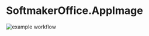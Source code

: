 # SoftmakerOffice.AppImage

![example workflow](https://github.com/nx-appbuild-hub/SoftmakerOffice.AppImage//actions/workflows/makefile.yml/badge.svg)
